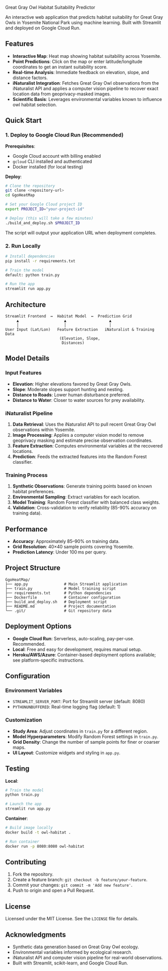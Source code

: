 Great Gray Owl Habitat Suitability Predictor

An interactive web application that predicts habitat suitability for Great Gray Owls in Yosemite National Park using machine learning. Built with Streamlit and deployed on Google Cloud Run.

## Features

* **Interactive Map**: Heat map showing habitat suitability across Yosemite.
* **Point Predictions**: Click on the map or enter latitude/longitude coordinates to get an instant suitability score.
* **Real-time Analysis**: Immediate feedback on elevation, slope, and distance factors.
* **iNaturalist Integration**: Fetches Great Gray Owl observations from the iNaturalist API and applies a computer vision pipeline to recover exact location data from geoprivacy-masked images.
* **Scientific Basis**: Leverages environmental variables known to influence owl habitat selection.

## Quick Start

### 1. Deploy to Google Cloud Run (Recommended)

**Prerequisites**:

* Google Cloud account with billing enabled
* `gcloud` CLI installed and authenticated
* Docker installed (for local testing)

**Deploy**:

```bash
# Clone the repository
git clone <repository-url>
cd GgoHeatMap

# Set your Google Cloud project ID
export PROJECT_ID="your-project-id"

# Deploy (this will take a few minutes)
./build_and_deploy.sh $PROJECT_ID
```

The script will output your application URL when deployment completes.

### 2. Run Locally

```bash
# Install dependencies
pip install -r requirements.txt

# Train the model
default: python train.py

# Run the app
streamlit run app.py
```

## Architecture

```
Streamlit Frontend  ↔  Habitat Model  ↔  Prediction Grid
     ▲                    ▲                   ▲
     │                    │                   │
User Input (Lat/Lon)   Feature Extraction   iNaturalist & Training Data
                        (Elevation, Slope,
                         Distances)
```

## Model Details

### Input Features

* **Elevation**: Higher elevations favored by Great Gray Owls.
* **Slope**: Moderate slopes support hunting and nesting.
* **Distance to Roads**: Lower human disturbance preferred.
* **Distance to Water**: Closer to water sources for prey availability.

### iNaturalist Pipeline

1. **Data Retrieval**: Uses the iNaturalist API to pull recent Great Gray Owl observations within Yosemite.
2. **Image Processing**: Applies a computer vision model to remove geoprivacy masking and estimate precise observation coordinates.
3. **Feature Extraction**: Computes environmental variables at the recovered locations.
4. **Prediction**: Feeds the extracted features into the Random Forest classifier.

### Training Process

1. **Synthetic Observations**: Generate training points based on known habitat preferences.
2. **Environmental Sampling**: Extract variables for each location.
3. **Model Training**: Random Forest classifier with balanced class weights.
4. **Validation**: Cross-validation to verify reliability (85-90% accuracy on training data).

## Performance

* **Accuracy**: Approximately 85–90% on training data.
* **Grid Resolution**: 40×40 sample points covering Yosemite.
* **Prediction Latency**: Under 100 ms per query.

## Project Structure

```
GgoHeatMap/
├── app.py                # Main Streamlit application
├── train.py              # Model training script
├── requirements.txt      # Python dependencies
├── Dockerfile            # Container configuration
├── build_and_deploy.sh   # Deployment script
├── README.md             # Project documentation
└── .git/                 # Git repository data
```

## Deployment Options

* **Google Cloud Run**: Serverless, auto-scaling, pay-per-use. Recommended.
* **Local**: Free and easy for development, requires manual setup.
* **Heroku/AWS/Azure**: Container-based deployment options available; see platform-specific instructions.

## Configuration

### Environment Variables

* `STREAMLIT_SERVER_PORT`: Port for Streamlit server (default: 8080)
* `PYTHONUNBUFFERED`: Real-time logging flag (default: 1)

### Customization

* **Study Area**: Adjust coordinates in `train.py` for a different region.
* **Model Hyperparameters**: Modify Random Forest settings in `train.py`.
* **Grid Density**: Change the number of sample points for finer or coarser maps.
* **UI Layout**: Customize widgets and styling in `app.py`.

## Testing

**Local**:

```bash
# Train the model
python train.py

# Launch the app
streamlit run app.py
```

**Container**:

```bash
# Build image locally
docker build -t owl-habitat .

# Run container
docker run -p 8080:8080 owl-habitat
```

## Contributing

1. Fork the repository.
2. Create a feature branch: `git checkout -b feature/your-feature`.
3. Commit your changes: `git commit -m 'Add new feature'`.
4. Push to origin and open a Pull Request.

## License

Licensed under the MIT License. See the `LICENSE` file for details.

## Acknowledgments

* Synthetic data generation based on Great Gray Owl ecology.
* Environmental variables informed by ecological research.
* iNaturalist API and computer vision pipeline for real-world observations.
* Built with Streamlit, scikit-learn, and Google Cloud Run.
